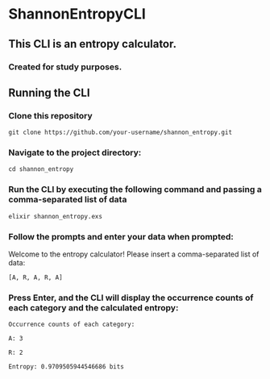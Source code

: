 # ShannonEntropyCLI

## This CLI is an entropy calculator.

### Created for study purposes.

## Running the CLI

### Clone this repository

`git clone https://github.com/your-username/shannon_entropy.git`

### Navigate to the project directory:

`cd shannon_entropy`

### Run the CLI by executing the following command and passing a comma-separated list of data

`elixir shannon_entropy.exs`

### Follow the prompts and enter your data when prompted:

Welcome to the entropy calculator!
Please insert a comma-separated list of data:

`[A, R, A, R, A]`

### Press Enter, and the CLI will display the occurrence counts of each category and the calculated entropy:

`Occurrence counts of each category:`

`A: 3`

`R: 2`

`Entropy: 0.9709505944546686 bits`
